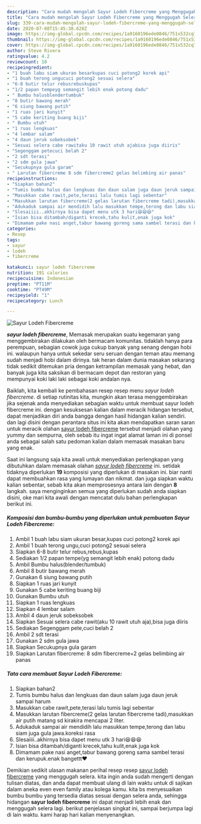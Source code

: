 ```yaml
---
description: "Cara mudah mengolah Sayur Lodeh Fibercreme yang Menggugah Selera"
title: "Cara mudah mengolah Sayur Lodeh Fibercreme yang Menggugah Selera"
slug: 339-cara-mudah-mengolah-sayur-lodeh-fibercreme-yang-menggugah-selera
date: 2020-07-08T15:45:38.628Z
image: https://img-global.cpcdn.com/recipes/1a9160196ede0846/751x532cq70/sayur-lodeh-fibercreme-foto-resep-utama.jpg
thumbnail: https://img-global.cpcdn.com/recipes/1a9160196ede0846/751x532cq70/sayur-lodeh-fibercreme-foto-resep-utama.jpg
cover: https://img-global.cpcdn.com/recipes/1a9160196ede0846/751x532cq70/sayur-lodeh-fibercreme-foto-resep-utama.jpg
author: Steve Rivera
ratingvalue: 4.2
reviewcount: 10
recipeingredient:
- "1 buah labu siam ukuran besarkupas cuci potong2 korek api"
- "1 buah terong ungucuci potong2 sesuai selera"
- "6-8 butir telur rebusrebuskupas"
- "1/2 papan tempeyg semangit lebih enak potong dadu"
- " Bumbu halusblendertumbuk"
- "8 butir bawang merah"
- "6 siung bawang putih"
- "1 ruas jari kunyit"
- "5 cabe keriting buang biji"
- " Bumbu utuh"
- "1 ruas lengkuas"
- "4 lembar salam"
- "4 daun jeruk sobeksobek"
- "Sesuai selera cabe rawitaku 10 rawit utuh ajabisa juga diiris"
- "Segenggam petecuci belah 2"
- "2 sdt terasi"
- "2 sdm gula jawa"
- "Secukupnya gula garam"
- " Larutan fibercreme 8 sdm fibercreme2 gelas belimbing air panas"
recipeinstructions:
- "Siapkan bahan2"
- "Tumis bumbu halus dan lengkuas dan daun salam juga daun jeruk sampai harum"
- "Masukkan cabe rawit,pete,terasi lalu tumis lagi sebentar"
- "Masukkan larutan fibercreme(2 gelas larutan fibercreme tadi),masukkan air putih matang sd kirakira mencapai 2 liter."
- "Adukaduk sampai air mendidih lalu masukkan tempe,terong dan labu siam juga gula jawa.koreksi rasa"
- "Slesaiiii..akhirnya bisa dapet menu utk 3 hari😆😆😆"
- "Isian bisa ditambah/diganti krecek,tahu kulit,enak juga kok"
- "Dimamam pake nasi anget,tabur bawang goreng sama sambel terasi dan kerupuk.enak bangettt❤"
categories:
- Resep
tags:
- sayur
- lodeh
- fibercreme

katakunci: sayur lodeh fibercreme 
nutrition: 191 calories
recipecuisine: Indonesian
preptime: "PT11M"
cooktime: "PT49M"
recipeyield: "1"
recipecategory: Lunch

---
```



![Sayur Lodeh Fibercreme](https://img-global.cpcdn.com/recipes/1a9160196ede0846/751x532cq70/sayur-lodeh-fibercreme-foto-resep-utama.jpg)

<b><i>sayur lodeh fibercreme</i></b>, Memasak merupakan suatu kegemaran yang menggembirakan dilakukan oleh bermacam komunitas. tidaklah hanya para perempuan, sebagian cowok juga cukup banyak yang senang dengan hobi ini. walaupun hanya untuk sekedar seru seruan dengan teman atau memang sudah menjadi hobi dalam dirinya. tak heran dalam dunia masakan sekarang tidak sedikit ditemukan pria dengan ketrampilan memasak yang hebat, dan banyak juga kita saksikan di bermacam depot dan restoran yang mempunyai koki laki laki sebagai koki andalan nya.

Baiklah, kita kembali ke pembahasan resep resep menu <i>sayur lodeh fibercreme</i>. di setiap rutinitas kita, mungkin akan terasa menggembirakan jika sejenak anda menyediakan sebagian waktu untuk membuat sayur lodeh fibercreme ini. dengan kesuksesan kalian dalam meracik hidangan tersebut, dapat menjadikan diri anda bangga dengan hasil hidangan kalian sendiri. dan lagi disini dengan perantara situs ini kita akan mendapatkan saran saran untuk meracik olahan <u>sayur lodeh fibercreme</u> tersebut menjadi olahan yang yummy dan sempurna, oleh sebab itu ingat ingat alamat laman ini di ponsel anda sebagai salah satu pedoman kalian dalam memasak masakan baru yang enak.




Saat ini langsung saja kita awali untuk menyediakan perlengkapan yang dibutuhkan dalam memasak olahan <u><i>sayur lodeh fibercreme</i></u> ini. setidak tidaknya diperlukan <b>19</b> komposisi yang diperlukan di masakan ini. biar nanti dapat membuahkan rasa yang lumayan dan nikmat. dan juga siapkan waktu kalian sebentar, sebab kita akan memprosesnya antara lain dengan <b>8</b> langkah. saya menginginkan semua yang diperlukan sudah anda siapkan disini, oke mari kita awali dengan mencatat dulu bahan perlengkapan berikut ini.

<!--inarticleads1-->

##### Komposisi dan bumbu-bumbu yang diperlukan untuk pembuatan Sayur Lodeh Fibercreme:

1. Ambil 1 buah labu siam ukuran besar,kupas cuci potong2 korek api
1. Ambil 1 buah terong ungu,cuci potong2 sesuai selera
1. Siapkan 6-8 butir telur rebus,rebus,kupas
1. Sediakan 1/2 papan tempe(yg semangit lebih enak) potong dadu
1. Ambil  Bumbu halus(blender/tumbuk)
1. Ambil 8 butir bawang merah
1. Gunakan 6 siung bawang putih
1. Siapkan 1 ruas jari kunyit
1. Gunakan 5 cabe keriting buang biji
1. Gunakan  Bumbu utuh
1. Siapkan 1 ruas lengkuas
1. Siapkan 4 lembar salam
1. Ambil 4 daun jeruk sobeksobek
1. Siapkan Sesuai selera cabe rawit(aku 10 rawit utuh aja),bisa juga diiris
1. Sediakan Segenggam pete,cuci belah 2
1. Ambil 2 sdt terasi
1. Gunakan 2 sdm gula jawa
1. Siapkan Secukupnya gula garam
1. Siapkan  Larutan fibercreme: 8 sdm fibercreme+2 gelas belimbing air panas




<!--inarticleads2-->

##### Tata cara membuat Sayur Lodeh Fibercreme:

1. Siapkan bahan2
1. Tumis bumbu halus dan lengkuas dan daun salam juga daun jeruk sampai harum
1. Masukkan cabe rawit,pete,terasi lalu tumis lagi sebentar
1. Masukkan larutan fibercreme(2 gelas larutan fibercreme tadi),masukkan air putih matang sd kirakira mencapai 2 liter.
1. Adukaduk sampai air mendidih lalu masukkan tempe,terong dan labu siam juga gula jawa.koreksi rasa
1. Slesaiiii..akhirnya bisa dapet menu utk 3 hari😆😆😆
1. Isian bisa ditambah/diganti krecek,tahu kulit,enak juga kok
1. Dimamam pake nasi anget,tabur bawang goreng sama sambel terasi dan kerupuk.enak bangettt❤




Demikian sedikit ulasan makanan perihal resep resep <u>sayur lodeh fibercreme</u> yang menggugah selera. kita ingin anda sudah mengerti dengan tulisan diatas, dan anda dapat membuat ulang di lain waktu untuk di sajikan dalam aneka even even family atau kolega kamu. kita bs menyesuaikan bumbu bumbu yang tersedia diatas sesuai dengan selera anda, sehingga hidangan <b>sayur lodeh fibercreme</b> ini dapat menjadi lebih enak dan menggugah selera lagi. berikut penjelasan singkat ini, sampai berjumpa lagi di lain waktu. kami harap hari kalian menyenangkan.
